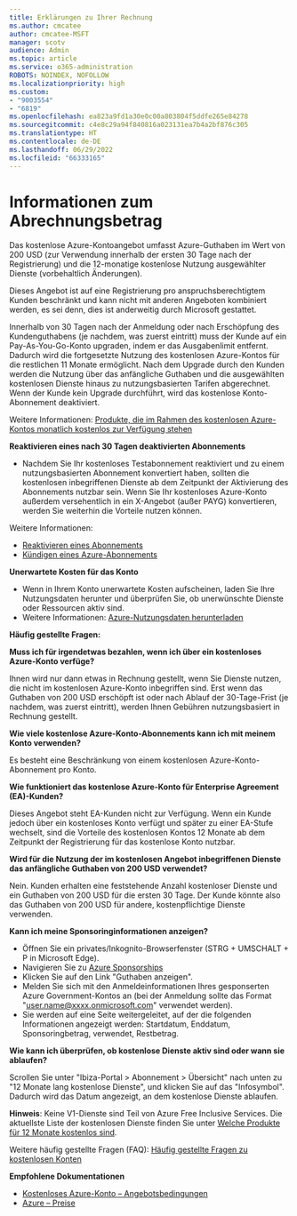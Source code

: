 ```yaml
---
title: Erklärungen zu Ihrer Rechnung
ms.author: cmcatee
author: cmcatee-MSFT
manager: scotv
audience: Admin
ms.topic: article
ms.service: o365-administration
ROBOTS: NOINDEX, NOFOLLOW
ms.localizationpriority: high
ms.custom:
- "9003554"
- "6819"
ms.openlocfilehash: ea823a9fd1a30e0c00a803804f5ddfe265e84278
ms.sourcegitcommit: c4e8c29a94f840816a023131ea7b4a2bf876c305
ms.translationtype: HT
ms.contentlocale: de-DE
ms.lasthandoff: 06/29/2022
ms.locfileid: "66333165"
---
```

# <a name="understand-billing-amount"></a>Informationen zum Abrechnungsbetrag

Das kostenlose Azure-Kontoangebot umfasst Azure-Guthaben im Wert von 200 USD (zur Verwendung innerhalb der ersten 30 Tage nach der Registrierung) und die 12-monatige kostenlose Nutzung ausgewählter Dienste (vorbehaltlich Änderungen).

Dieses Angebot ist auf eine Registrierung pro anspruchsberechtigtem Kunden beschränkt und kann nicht mit anderen Angeboten kombiniert werden, es sei denn, dies ist anderweitig durch Microsoft gestattet.

Innerhalb von 30 Tagen nach der Anmeldung oder nach Erschöpfung des Kundenguthabens (je nachdem, was zuerst eintritt) muss der Kunde auf ein Pay-As-You-Go-Konto upgraden, indem er das Ausgabenlimit entfernt. Dadurch wird die fortgesetzte Nutzung des kostenlosen Azure-Kontos für die restlichen 11 Monate ermöglicht. Nach dem Upgrade durch den Kunden werden die Nutzung über das anfängliche Guthaben und die ausgewählten kostenlosen Dienste hinaus zu nutzungsbasierten Tarifen abgerechnet. Wenn der Kunde kein Upgrade durchführt, wird das ﻿kostenlose Konto-Abonnement deaktiviert.

Weitere Informationen: [Produkte, die im Rahmen des kostenlosen Azure-Kontos monatlich kostenlos zur Verfügung stehen](https://azure.microsoft.com/free/free-account-faq/)

**Reaktivieren eines nach 30 Tagen deaktivierten Abonnements**

- Nachdem Sie Ihr kostenloses Testabonnement reaktiviert und zu einem nutzungsbasierten Abonnement konvertiert haben, sollten die ﻿kostenlosen inbegriffenen Dienste ab dem Zeitpunkt der Aktivierung des Abonnements nutzbar sein. Wenn Sie Ihr kostenloses Azure-Konto außerdem versehentlich in ein X-Angebot (außer PAYG) konvertieren, werden Sie weiterhin die Vorteile nutzen können.

Weitere Informationen: 
- [Reaktivieren eines Abonnements](https://docs.microsoft.com/azure/billing/billing-subscription-become-disable?WT.mc_id=Portal-Microsoft_Azure_Support)
- [Kündigen eines Azure-Abonnements](https://docs.microsoft.com/azure/billing/billing-how-to-cancel-azure-subscription?WT.mc_id=Portal-Microsoft_Azure_Support)

**Unerwartete Kosten für das Konto**

- Wenn in Ihrem Konto unerwartete Kosten aufscheinen, laden Sie Ihre Nutzungsdaten herunter und überprüfen Sie, ob unerwünschte Dienste oder Ressourcen aktiv sind.
- Weitere Informationen: [Azure-Nutzungsdaten herunterladen](https://docs.microsoft.com/azure/billing/billing-download-azure-invoice-daily-usage-date?WT.mc_id=Portal-Microsoft_Azure_Support#download-usage)

**Häufig gestellte Fragen:**

**Muss ich für irgendetwas bezahlen, wenn ich über ein kostenloses Azure-Konto verfüge?**

Ihnen wird nur dann etwas in Rechnung gestellt, wenn Sie Dienste nutzen, die nicht im kostenlosen Azure-Konto inbegriffen sind. Erst wenn das Guthaben von 200 USD erschöpft ist oder nach Ablauf der 30-Tage-Frist (je nachdem, was zuerst eintritt), werden Ihnen Gebühren nutzungsbasiert in Rechnung gestellt.

**Wie viele kostenlose Azure-Konto-Abonnements kann ich mit meinem Konto verwenden?**  

Es besteht eine Beschränkung von einem kostenlosen Azure-Konto-Abonnement pro Konto.

**Wie funktioniert das kostenlose Azure-Konto für Enterprise Agreement (EA)-Kunden?**  

Dieses Angebot steht EA-Kunden nicht zur Verfügung. Wenn ein Kunde jedoch über ein kostenloses Konto verfügt und später zu einer EA-Stufe wechselt, sind die Vorteile des kostenlosen Kontos 12 Monate ab dem Zeitpunkt der Registrierung für das kostenlose Konto nutzbar.

**Wird für die Nutzung der im kostenlosen Angebot inbegriffenen Dienste das anfängliche Guthaben von 200 USD verwendet?**  

Nein. Kunden erhalten eine feststehende Anzahl kostenloser Dienste und ein Guthaben von 200 USD für die ersten 30 Tage. Der Kunde könnte also das Guthaben von 200 USD für andere, kostenpflichtige Dienste verwenden.

**Kann ich meine Sponsoringinformationen anzeigen?**

- Öffnen Sie ein privates/Inkognito-Browserfenster (STRG + UMSCHALT + P in Microsoft Edge).
- Navigieren Sie zu [Azure Sponsorships](http://www.microsoftazuresponsorships.com/)
- Klicken Sie auf den Link "Guthaben anzeigen".
- Melden Sie sich mit den Anmeldeinformationen Ihres gesponserten Azure Government-Kontos an (bei der Anmeldung sollte das Format "user.name@xxxx.onmicrosoft.com" verwendet werden).
- Sie werden auf eine Seite weitergeleitet, auf der die folgenden Informationen angezeigt werden: Startdatum, Enddatum, Sponsoringbetrag, verwendet, Restbetrag.

**Wie kann ich überprüfen, ob ﻿kostenlose Dienste aktiv sind oder wann sie ablaufen?**

Scrollen Sie unter "Ibiza-Portal > Abonnement > Übersicht" nach unten zu "12 Monate lang kostenlose Dienste", und klicken Sie auf das "Infosymbol". Dadurch wird das Datum angezeigt, an dem kostenlose Dienste ablaufen.

**Hinweis**: Keine V1-Dienste sind Teil von Azure Free Inclusive Services. Die aktuellste Liste der kostenlosen Dienste finden Sie unter [Welche Produkte für 12 Monate kostenlos sind](http://www.microsoftazuresponsorships.com/).

Weitere häufig gestellte Fragen (FAQ): [Häufig gestellte Fragen zu kostenlosen Konten](https://azure.microsoft.com/free/free-account-faq/)

**Empfohlene Dokumentationen**

- [Kostenloses Azure-Konto – Angebotsbedingungen](https://azure.microsoft.com/offers/ms-azr-0044p/)
- [Azure – Preise](https://azure.microsoft.com/pricing/)